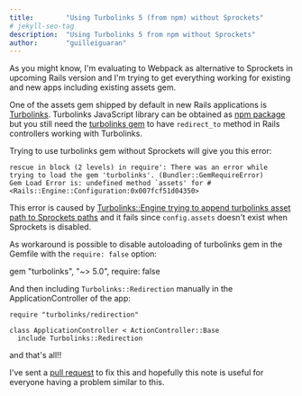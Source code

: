 ```yaml
---
title:        "Using Turbolinks 5 (from npm) without Sprockets"
# jekyll-seo-tag
description:  "Using Turbolinks 5 from npm without Sprockets"
author:       "guilleiguaran"
---
```


As you might know, I'm evaluating to Webpack as alternative to
Sprockets in upcoming Rails version and I'm trying to get everything
working for existing and new apps including existing assets gem.

One of the assets gem shipped by default in new Rails applications is
[Turbolinks](https://github.com/turbolinks/turbolinks). Turbolinks
JavaScript library can be obtained as [npm package](https://www.npmjs.com/package/turbolinks)
but you still need the [turbolinks gem](https://github.com/turbolinks/turbolinks-rails)
to have `redirect_to` method in Rails controllers working with Turbolinks.

Trying to use turbolinks gem without Sprockets will give you this error:

```
rescue in block (2 levels) in require': There was an error while trying to load the gem 'turbolinks'. (Bundler::GemRequireError)
Gem Load Error is: undefined method `assets' for #<Rails::Engine::Configuration:0x007fcf51d04350>
```

This error is caused by [Turbolinks::Engine trying to append turbolinks
asset path to Sprockets paths](https://github.com/turbolinks/turbolinks-rails/blob/master/lib/turbolinks.rb#L17)
and it fails since `config.assets` doesn't exist when Sprockets is
disabled.

As workaround is possible to disable autoloading of turbolinks gem in
the Gemfile with the `require: false` option:

gem "turbolinks", "~> 5.0", require: false

And then including `Turbolinks::Redirection` manually in the
ApplicationController of the app:

```
require "turbolinks/redirection"

class ApplicationController < ActionController::Base
  include Turbolinks::Redirection
```

and that's all!!

I've sent a [pull request](https://github.com/turbolinks/turbolinks-rails/pull/18)
to fix this and hopefully this note is useful for everyone having a problem similar to this.
